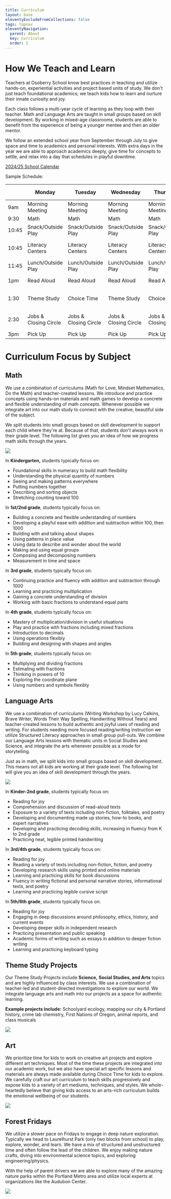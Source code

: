 ```yaml
---
title: Curriculum
layout: base
eleventyExcludeFromCollections: false
tags: topnav
eleventyNavigation:
  parent: About
  key: Curriculum
  order: 2
---
```

# How We Teach and Learn

Teachers at Osoberry School know best practices in teaching and utilize hands-on, experiential activities and project based units of study. We don't just teach foundational academics; we teach kids how to learn and nurture their innate curiosity and joy.

Each class follows a multi-year cycle of learning as they loop with their teacher. Math and Language Arts are taught in small groups based on skill development. By working in mixed-age classrooms, students are able to benefit from the experience of being a younger mentee and then an older mentor.

We follow an extended school year from September through July to give space and time to academics and personal interests. With extra days in the year we are able to approach academics deeply, give time for concepts to settle, and relax into a day that schedules in playful downtime.

[2024/25 School Calendar](https://drive.google.com/file/d/1FyhkHj7rsgk0KM3bBcQGSyNVG0sN5QLz/view?usp=sharing)

Sample Schedule: 

|       | Monday                | Tuesday               | Wednesday             | Thursday              | Forest Friday                |
| ----- | --------------------- | --------------------- | --------------------- | --------------------- | ---------------------------- |
| 9am   | Morning Meeting       | Morning Meeting       | Morning Meeting       | Morning Meeting       | Morning Meeting              |
| 9:30  | Math                  | Math                  | Math                  | Math                  | Art                          |
| 10:45 | Snack/Outside Play    | Snack/Outside Play    | Snack/Outside Play    | Snack/Outside Play    | Snack                        |
| 10:45 | Literacy Centers      | Literacy Centers      | Literacy Centers      | Literacy Centers      | Walk or Drive to Park        |
| 11:45 | Lunch/Outside Play    | Lunch/Outside Play    | Lunch/Outside Play    | Lunch/Outside Play    | Nature Exploration           |
| 1pm   | Read Aloud            | Read Aloud            | Read Aloud            | Read Aloud            | Nature Exploration           |
| 1:30  | Theme Study           | Choice Time           | Theme Study           | Choice Time           | Walk or drive back to School |
| 2:30  | Jobs & Closing Circle | Jobs & Closing Circle | Jobs & Closing Circle | Jobs & Closing Circle | Jobs & Closing Circle        |
| 3pm   | Pick Up               | Pick Up               | Pick Up               | Pick Up               | Pick Up                      |

# Curriculum Focus by Subject

## Math

We use a combination of curriculums (Math for Love, Mindset Mathematics, Do the Math) and teacher-created lessons. We introduce and practice concepts using hands-on materials and math games to develop a concrete and flexible understanding of math concepts. Whenever possible we integrate art into our math study to connect with the creative, beautiful side of the subject.

We split students into small groups based on skill development to support each child where they're at. Because of that, students don't always work in their grade level. The following list gives you an idea of how we progress math skills through the years.

![](/assets/uploads/img_9559.jpg)

In **Kindergarten,** students typically focus on:

* Foundational skills in numeracy to build math flexibility 
* Understanding the physical quantity of numbers
* Seeing and making patterns everywhere
* Putting numbers together 
* Describing and sorting objects
* Stretching counting toward 100 

In **1st/2nd grade**, students typically focus on:

* Building a concrete and flexible understanding of numbers
* Developing a playful ease with addition and subtraction within 100, then 1000
* Building with and talking about shapes
* Using patterns in place value
* Using data to describe and wonder about the world
* Making and using equal groups
* Composing and decomposing numbers
* Measurement in time and space

In **3rd grade**, students typically focus on:

* Continuing practice and fluency with addition and subtraction through 1000
* Learning and practicing multiplication
* Gaining a concrete understanding of division
* Working with basic fractions to understand equal parts

In **4th grade**, students typically focus on:

* Mastery of multiplication/division in useful situations
* Play and practice with fractions including mixed fractions
* Introduction to decimals
* Using operations flexibly
* Building and designing with shapes and angles

In **5th grade**, students typically focus on:

* Multiplying and dividing fractions
* Estimating with fractions
* Thinking in powers of 10
* Exploring the coordinate plane
* Using numbers and symbols flexibly

## Language Arts

We use a combination of curriculums (Writing Workshop by Lucy Calkins, Brave Writer, Words Their Way Spelling, Handwriting Without Tears) and teacher-created lessons to build authentic and joyful uses of reading and writing. For students needing more focused reading/writing instruction we utilize Structured Literacy approaches in small group pull-outs. We combine our Language Arts lessons with thematic units in Social Studies and Science, and integrate the arts whenever possible as a mode for storytelling.

Just as in math, we split kids into small groups based on skill development. This means not all kids are working at their grade level. The following list will give you an idea of skill development through the years.

![](/assets/uploads/img_9715-2-.jpg)

In **Kinder-2nd grade**, students typically focus on:

* Reading for joy
* Comprehension and discussion of read-aloud texts
* Exposure to a variety of texts including non-fiction, folktales, and poetry
* Developing and documenting made up stories, how-to books, and expert narratives
* Developing and practicing decoding skills, increasing in fluency from K to 2nd grade
* Practicing neat, legible printed handwriting

In **3rd/4th grade**, students typically focus on:

* Reading for joy
* Reading a variety of texts including non-fiction, fiction, and poetry
* Developing research skills using printed and online materials
* Learning and practicing skills for book discussions
* Fluency in writing fictional and personal narrative stories, informational texts, and poetry
* Learning and practicing legible cursive script

In **5th/6th grade**, students typically focus on:

* Reading for joy
* Engaging in deep discussions around philosophy, ethics, history, and current events
* Developing deeper skills in independent research
* Practicing presentation and public speaking
* Academic forms of writing such as essays in addition to deeper fiction writing
* Learning and practicing keyboard typing

## Theme Study Projects

Our Theme Study Projects include **Science,** **Social Studies, and Arts** topics and are highly influenced by class interests. We use a combination of teacher-led and student-directed investigations to explore our world. We integrate language arts and math into our projects as a space for authentic learning.

**Example projects include:** Schoolyard ecology, mapping our city & Portland history, crime lab chemistry, First Nations of Oregon, animal reports, and class musicals

![](/assets/uploads/img_9870-1-.jpg)

## Art

We prioritize time for kids to work on creative art projects and explore different art techniques. Most of the time these projects are integrated into our academic work, but we also have special art specific lessons and materials are always made available during Choice Time for kids to explore. We carefully craft our art curriculum to teach skills progressively and expose kids to a variety of art mediums, techniques, and styles. We whole-heartedly believe that giving kids access to an arts-rich curriculum builds the emotional wellbeing of our students. 

![](/assets/uploads/img_9789.jpg)

## Forest Fridays

We utilize a slower pace on Fridays to engage in deep nature exploration. Typically we head to Laurelhurst Park (only two blocks from school) to play, explore, wonder, and learn. We have a mix of structured and unstructured time and often follow the lead of the children. We enjoy making nature crafts, diving into environmental science topics, and exploring engineering/physics.

With the help of parent drivers we are able to explore many of the amazing nature parks within the Portland Metro area and utilize local experts at organizations like the Audubon Center. 

![](/assets/uploads/img_5413.jpg)
